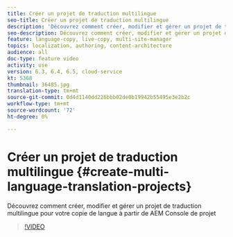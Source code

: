 ```yaml
---
title: Créer un projet de traduction multilingue
seo-title: Créer un projet de traduction multilingue
description: 'Découvrez comment créer, modifier et gérer un projet de traduction multilingue pour votre copie de langue à partir de AEM Console de projet '
seo-description: Découvrez comment créer, modifier et gérer un projet de traduction multilingue pour votre copie de langue à partir de AEM Console de projet
feature: language-copy, live-copy, multi-site-manager
topics: localization, authoring, content-architecture
audience: all
doc-type: feature video
activity: use
version: 6.3, 6.4, 6.5, cloud-service
kt: 5368
thumbnail: 36485.jpg
translation-type: tm+mt
source-git-commit: 0d4d1140dd226bbb02de0b19942b55495e3e2b2c
workflow-type: tm+mt
source-wordcount: '72'
ht-degree: 0%

---
```



# Créer un projet de traduction multilingue {#create-multi-language-translation-projects}

Découvrez comment créer, modifier et gérer un projet de traduction multilingue pour votre copie de langue à partir de AEM Console de projet

>[!VIDEO](https://video.tv.adobe.com/v/36485?quality=12&learn=on)
